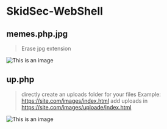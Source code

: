 # SkidSec-WebShell



## memes.php.jpg

> Erase jpg extension

![This is an image](https://a.top4top.io/p_2376bfbez0.png)

## up.php

> directly create an uploads folder for your files
>  Example: https://site.com/images/index.html
>  add uploads in https://site.com/images/uploade/index.html

![This is an image](https://c.top4top.io/p_2376yx8tw0.png)
